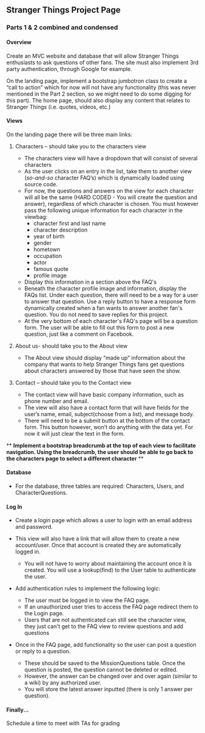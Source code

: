 ## Stranger Things Project Page
### Parts 1 & 2 combined and condensed

#### Overview

Create an MVC website and database that will allow Stranger Things enthusiasts to ask questions of other fans.  The site must also implement 3rd party authentication, through Google for example.

On the landing page, implement a bootstrap jumbotron class to create a “call to action” which for now will not have any functionality (this was never mentioned in the Part 2 section, so we might need to do some digging for this part).
The home page, should also display any content that relates to Stranger Things (i.e. quotes, videos, etc.)

#### Views

On the landing page there will be three main links:
1. Characters – should take you to the characters view
    - The characters view will have a dropdown that will consist of several characters
    - As the user clicks on an entry in the list, take them to another view (_so-and-so_ character FAQ’s) which is dynamically loaded using source code.
    - For now, the questions and answers on the view for each character will all be the same (HARD CODED - You will create the question and answer), regardless of which character is chosen. You must however pass the following unique information for each character in the viewbag:
      - character first and last name
      - character description
      - year of birth
      - gender
      - hometown
      - occupation
      - actor
      - famous quote
      - profile image
    - Display this information in a section above the FAQ's
    - Beneath the character profile image and information, display the FAQs list.  Under each question, there will need to be a way for a user to answer that question.  Use a reply button to have a response form dynamically created when a fan wants to answer another fan's question.  You do not need to save replies for this project.
    - At the very bottom of each character's FAQ's page will be a question form.  The user will be able to fill out this form to post a new question, just like a comment on Facebook.

2. About us- should take you to the About view
    - The About view should display “made up” information about the company that wants to help Stranger Things fans get questions about characters answered by those that have seen the show.
 
3. Contact – should take you to the Contact view
    - The contact view will have basic company information, such as phone number and email.
    - The view will also have a contact form that will have fields for the user’s name, email, subject(choose from a list), and message body.
    - There will need to be a submit button at the bottom of the contact form. This button however, won’t do anything with the data yet. For now it will just clear the text in the form.
    
** **Implement a bootstrap breadcrumb at the top of each view to facilitate navigation.  Using the breadcrumb, the user should be able to go back to the characters page to select a different character** **

#### Database

* For the database, three tables are required: Characters, Users, and CharacterQuestions.

#### Log In
* Create a login page which allows a user to login with an email address and password.
* This view will also have a link that will allow them to create a new account/user. Once that account is created they are automatically logged in.
  * You will not have to worry about maintaining the account once it is created. You will use a lookup(find) to the User table to authenticate the user.
* Add authentication rules to implement the following logic:
  * The user must be logged in to view the FAQ page.
  * If an unauthorized user tries to access the FAQ page redirect them to the Login page.
  * Users that are not authenticated can still see the character view, they just can't get to the FAQ view to review questions and add questions
  
* Once in the FAQ page, add functionality so the user can post a question or reply to a question.
  * These should be saved to the MissionQuestions table. Once the question is posted, the question cannot be deleted or edited.
  * However, the answer can be changed over and over again (similar to a wiki) by any authorized user.
  * You will store the latest answer inputted (there is only 1 answer per question).

#### Finally...
Schedule a time to meet with TAs for grading
